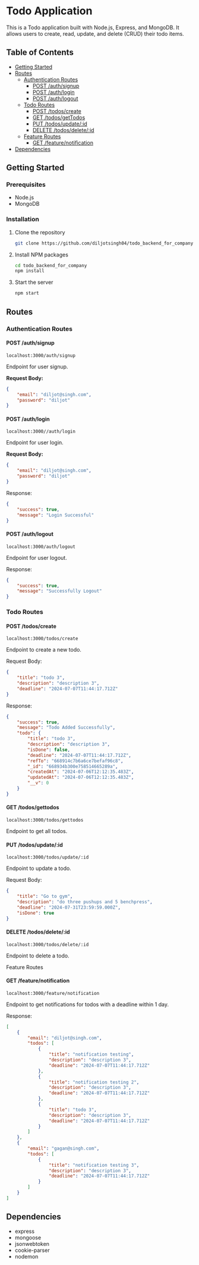 # Todo Application

This is a Todo application built with Node.js, Express, and MongoDB. It allows users to create, read, update, and delete (CRUD) their todo items.

## Table of Contents
- [Getting Started](#getting-started)
- [Routes](#routes)
  - [Authentication Routes](#authentication-routes)
    - [POST /auth/signup](#post-authsignup)
    - [POST /auth/login](#post-authlogin)
    - [POST /auth/logout](#post-authlogout)
  - [Todo Routes](#todo-routes)
    - [POST /todos/create](#post-todoscreate)
    - [GET /todos/getTodos](#get-todosgettodos)
    - [PUT /todos/update/:id](#put-todosupdateid)
    - [DELETE /todos/delete/:id](#delete-todosdeleteid)
  - [Feature Routes](#feature-routes)
    - [GET /feature/notification](#get-featurenotification)
- [Dependencies](#dependencies)

## Getting Started

### Prerequisites

- Node.js
- MongoDB

### Installation

1. Clone the repository
    ```sh
    git clone https://github.com/diljotsingh04/todo_backend_for_company.git
    ```
2. Install NPM packages
    ```sh
    cd todo_backend_for_company
    npm install
    ```

3. Start the server
    ```sh
    npm start
    ```

## Routes

### Authentication Routes

#### POST /auth/signup
```
localhost:3000/auth/signup
```
Endpoint for user signup.


**Request Body:**
```json
{
    "email": "diljot@singh.com",
    "password": "diljot"
}
```

#### POST /auth/login
```
localhost:3000//auth/login
```
Endpoint for user login.

**Request Body:**
```json
{
    "email": "diljot@singh.com",
    "password": "diljot"
}
```

Response:

```json
{
    "success": true,
    "message": "Login Successful"
}
```

#### POST /auth/logout
```
localhost:3000/auth/logout
```
Endpoint for user logout.

Response:

```json
{
    "success": true,
    "message": "Successfully Logout"
}
```

### Todo Routes

#### POST /todos/create
```
localhost:3000/todos/create
```
Endpoint to create a new todo.

Request Body:

```json
{
    "title": "todo 3",
    "description": "description 3",
    "deadline": "2024-07-07T11:44:17.712Z"
}
```

Response:

```json
{
    "success": true,
    "message": "Todo Added Successfully",
    "todo": {
        "title": "todo 3",
        "description": "description 3",
        "isDone": false,
        "deadline": "2024-07-07T11:44:17.712Z",
        "refTo": "668914c7b6a6ce7befaf96c8",
        "_id": "668934b300e758514665289a",
        "createdAt": "2024-07-06T12:12:35.483Z",
        "updatedAt": "2024-07-06T12:12:35.483Z",
        "__v": 0
    }
}
```

#### GET /todos/gettodos
```
localhost:3000/todos/gettodos
```
Endpoint to get all todos.

#### PUT /todos/update/:id
```
localhost:3000/todos/update/:id
```
Endpoint to update a todo.

Request Body:

```json
{
    "title": "Go to gym",
    "description": "do three pushups and 5 benchpress",
    "deadline": "2024-07-31T23:59:59.000Z",
    "isDone": true
}
```

#### DELETE /todos/delete/:id
```
localhost:3000/todos/delete/:id
```
Endpoint to delete a todo.

Feature Routes
#### GET /feature/notification
```
localhost:3000/feature/notification
```
Endpoint to get notifications for todos with a deadline within 1 day.

Response:

```json
[
    {
        "email": "diljot@singh.com",
        "todos": [
            {
                "title": "notification testing",
                "description": "description 3",
                "deadline": "2024-07-07T11:44:17.712Z"
            },
            {
                "title": "notification testing 2",
                "description": "description 3",
                "deadline": "2024-07-07T11:44:17.712Z"
            },
            {
                "title": "todo 3",
                "description": "description 3",
                "deadline": "2024-07-07T11:44:17.712Z"
            }
        ]
    },
    {
        "email": "gagan@singh.com",
        "todos": [
            {
                "title": "notification testing 3",
                "description": "description 3",
                "deadline": "2024-07-07T11:44:17.712Z"
            }
        ]
    }
]
```
## Dependencies

- express
- mongoose
- jsonwebtoken
- cookie-parser
- nodemon